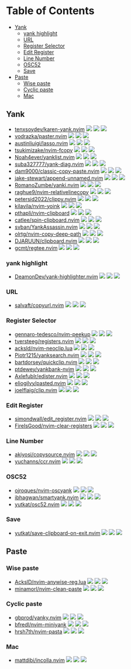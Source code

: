 # Table of Contents

<!-- toc -->

- [Yank](#yank)
  * [yank highlight](#yank-highlight)
  * [URL](#url)
  * [Register Selector](#register-selector)
  * [Edit Register](#edit-register)
  * [Line Number](#line-number)
  * [OSC52](#osc52)
  * [Save](#save)
- [Paste](#paste)
  * [Wise paste](#wise-paste)
  * [Cyclic paste](#cyclic-paste)
  * [Mac](#mac)

<!-- tocstop -->

## Yank

- [tenxsoydev/karen-yank.nvim](https://github.com/tenxsoydev/karen-yank.nvim) ![](https://img.shields.io/github/stars/tenxsoydev/karen-yank.nvim) ![](https://img.shields.io/github/last-commit/tenxsoydev/karen-yank.nvim) ![](https://img.shields.io/github/commit-activity/y/tenxsoydev/karen-yank.nvim)
- [vodrazka/paster.nvim](https://github.com/vodrazka/paster.nvim) ![](https://img.shields.io/github/stars/vodrazka/paster.nvim) ![](https://img.shields.io/github/last-commit/vodrazka/paster.nvim) ![](https://img.shields.io/github/commit-activity/y/vodrazka/paster.nvim)
- [austinliuigi/lasso.nvim](https://github.com/austinliuigi/lasso.nvim) ![](https://img.shields.io/github/stars/austinliuigi/lasso.nvim) ![](https://img.shields.io/github/last-commit/austinliuigi/lasso.nvim) ![](https://img.shields.io/github/commit-activity/y/austinliuigi/lasso.nvim)
- [tsukimizake/nvim-fcopy](https://github.com/tsukimizake/nvim-fcopy) ![](https://img.shields.io/github/stars/tsukimizake/nvim-fcopy) ![](https://img.shields.io/github/last-commit/tsukimizake/nvim-fcopy) ![](https://img.shields.io/github/commit-activity/y/tsukimizake/nvim-fcopy)
- [Noah4ever/yanklist.nvim](https://github.com/Noah4ever/yanklist.nvim) ![](https://img.shields.io/github/stars/Noah4ever/yanklist.nvim) ![](https://img.shields.io/github/last-commit/Noah4ever/yanklist.nvim) ![](https://img.shields.io/github/commit-activity/y/Noah4ever/yanklist.nvim)
- [suba327777/yank-diag.nvim](https://github.com/suba327777/yank-diag.nvim) ![](https://img.shields.io/github/stars/suba327777/yank-diag.nvim) ![](https://img.shields.io/github/last-commit/suba327777/yank-diag.nvim) ![](https://img.shields.io/github/commit-activity/y/suba327777/yank-diag.nvim)
- [dam9000/classic-copy-paste.nvim](https://github.com/dam9000/classic-copy-paste.nvim) ![](https://img.shields.io/github/stars/dam9000/classic-copy-paste.nvim) ![](https://img.shields.io/github/last-commit/dam9000/classic-copy-paste.nvim) ![](https://img.shields.io/github/commit-activity/y/dam9000/classic-copy-paste.nvim)
- [jake-stewart/append-unnamed.nvim](https://github.com/jake-stewart/append-unnamed.nvim) ![](https://img.shields.io/github/stars/jake-stewart/append-unnamed.nvim) ![](https://img.shields.io/github/last-commit/jake-stewart/append-unnamed.nvim) ![](https://img.shields.io/github/commit-activity/y/jake-stewart/append-unnamed.nvim)
- [RomanoZumbe/yanki.nvim](https://github.com/RomanoZumbe/yanki.nvim) ![](https://img.shields.io/github/stars/RomanoZumbe/yanki.nvim) ![](https://img.shields.io/github/last-commit/RomanoZumbe/yanki.nvim) ![](https://img.shields.io/github/commit-activity/y/RomanoZumbe/yanki.nvim)
- [raghue9/nvim-relativelinecopy](https://github.com/raghue9/nvim-relativelinecopy) ![](https://img.shields.io/github/stars/raghue9/nvim-relativelinecopy) ![](https://img.shields.io/github/last-commit/raghue9/nvim-relativelinecopy) ![](https://img.shields.io/github/commit-activity/y/raghue9/nvim-relativelinecopy)
- [petersid2022/clippy.nvim](https://github.com/petersid2022/clippy.nvim) ![](https://img.shields.io/github/stars/petersid2022/clippy.nvim) ![](https://img.shields.io/github/last-commit/petersid2022/clippy.nvim) ![](https://img.shields.io/github/commit-activity/y/petersid2022/clippy.nvim)
- [kilavila/nvim-yoink](https://github.com/kilavila/nvim-yoink) ![](https://img.shields.io/github/stars/kilavila/nvim-yoink) ![](https://img.shields.io/github/last-commit/kilavila/nvim-yoink) ![](https://img.shields.io/github/commit-activity/y/kilavila/nvim-yoink)
- [pthapli/nvim-clipboard](https://github.com/pthapli/nvim-clipboard) ![](https://img.shields.io/github/stars/pthapli/nvim-clipboard) ![](https://img.shields.io/github/last-commit/pthapli/nvim-clipboard) ![](https://img.shields.io/github/commit-activity/y/pthapli/nvim-clipboard)
- [catlee/spin-clipboard.nvim](https://github.com/catlee/spin-clipboard.nvim) ![](https://img.shields.io/github/stars/catlee/spin-clipboard.nvim) ![](https://img.shields.io/github/last-commit/catlee/spin-clipboard.nvim) ![](https://img.shields.io/github/commit-activity/y/catlee/spin-clipboard.nvim)
- [svban/YankAssassin.nvim](https://github.com/svban/YankAssassin.nvim) ![](https://img.shields.io/github/stars/svban/YankAssassin.nvim) ![](https://img.shields.io/github/last-commit/svban/YankAssassin.nvim) ![](https://img.shields.io/github/commit-activity/y/svban/YankAssassin.nvim)
- [olrtg/nvim-copy-deep-path](https://github.com/olrtg/nvim-copy-deep-path) ![](https://img.shields.io/github/stars/olrtg/nvim-copy-deep-path) ![](https://img.shields.io/github/last-commit/olrtg/nvim-copy-deep-path) ![](https://img.shields.io/github/commit-activity/y/olrtg/nvim-copy-deep-path)
- [DJARUUN/clipboard.nvim](https://github.com/DJARUUN/clipboard.nvim) ![](https://img.shields.io/github/stars/DJARUUN/clipboard.nvim) ![](https://img.shields.io/github/last-commit/DJARUUN/clipboard.nvim) ![](https://img.shields.io/github/commit-activity/y/DJARUUN/clipboard.nvim)
- [gcmt/regtee.nvim](https://github.com/gcmt/regtee.nvim) ![](https://img.shields.io/github/stars/gcmt/regtee.nvim) ![](https://img.shields.io/github/last-commit/gcmt/regtee.nvim) ![](https://img.shields.io/github/commit-activity/y/gcmt/regtee.nvim)

### yank highlight

- [DeamonDev/yank-highlighter.nvim](https://github.com/DeamonDev/yank-highlighter.nvim) ![](https://img.shields.io/github/stars/DeamonDev/yank-highlighter.nvim) ![](https://img.shields.io/github/last-commit/DeamonDev/yank-highlighter.nvim) ![](https://img.shields.io/github/commit-activity/y/DeamonDev/yank-highlighter.nvim)

### URL

- [salvaft/copyurl.nvim](https://github.com/salvaft/copyurl.nvim) ![](https://img.shields.io/github/stars/salvaft/copyurl.nvim) ![](https://img.shields.io/github/last-commit/salvaft/copyurl.nvim) ![](https://img.shields.io/github/commit-activity/y/salvaft/copyurl.nvim)

### Register Selector

- [gennaro-tedesco/nvim-peekup](https://github.com/gennaro-tedesco/nvim-peekup) ![](https://img.shields.io/github/stars/gennaro-tedesco/nvim-peekup) ![](https://img.shields.io/github/last-commit/gennaro-tedesco/nvim-peekup) ![](https://img.shields.io/github/commit-activity/y/gennaro-tedesco/nvim-peekup)
- [tversteeg/registers.nvim](https://github.com/tversteeg/registers.nvim) ![](https://img.shields.io/github/stars/tversteeg/registers.nvim) ![](https://img.shields.io/github/last-commit/tversteeg/registers.nvim) ![](https://img.shields.io/github/commit-activity/y/tversteeg/registers.nvim)
- [acksld/nvim-neoclip.lua](https://github.com/AckslD/nvim-neoclip.lua) ![](https://img.shields.io/github/stars/acksld/nvim-neoclip.lua) ![](https://img.shields.io/github/last-commit/acksld/nvim-neoclip.lua) ![](https://img.shields.io/github/commit-activity/y/acksld/nvim-neoclip.lua)
- [Piotr1215/yanksearch.nvim](https://github.com/Piotr1215/yanksearch.nvim) ![](https://img.shields.io/github/stars/Piotr1215/yanksearch.nvim) ![](https://img.shields.io/github/last-commit/Piotr1215/yanksearch.nvim) ![](https://img.shields.io/github/commit-activity/y/Piotr1215/yanksearch.nvim)
- [bartdorsey/quickclip.nvim](https://github.com/bartdorsey/quickclip.nvim) ![](https://img.shields.io/github/stars/bartdorsey/quickclip.nvim) ![](https://img.shields.io/github/last-commit/bartdorsey/quickclip.nvim) ![](https://img.shields.io/github/commit-activity/y/bartdorsey/quickclip.nvim)
- [ptdewey/yankbank-nvim](https://github.com/ptdewey/yankbank-nvim) ![](https://img.shields.io/github/stars/ptdewey/yankbank-nvim) ![](https://img.shields.io/github/last-commit/ptdewey/yankbank-nvim) ![](https://img.shields.io/github/commit-activity/y/ptdewey/yankbank-nvim)
- [Axlefublr/edister.nvim](https://github.com/Axlefublr/edister.nvim) ![](https://img.shields.io/github/stars/Axlefublr/edister.nvim) ![](https://img.shields.io/github/last-commit/Axlefublr/edister.nvim) ![](https://img.shields.io/github/commit-activity/y/Axlefublr/edister.nvim)
- [eliogilvy/pasted.nvim](https://github.com/eliogilvy/pasted.nvim) ![](https://img.shields.io/github/stars/eliogilvy/pasted.nvim) ![](https://img.shields.io/github/last-commit/eliogilvy/pasted.nvim) ![](https://img.shields.io/github/commit-activity/y/eliogilvy/pasted.nvim)
- [joelflaig/clip.nvim](https://github.com/joelflaig/clip.nvim) ![](https://img.shields.io/github/stars/joelflaig/clip.nvim) ![](https://img.shields.io/github/last-commit/joelflaig/clip.nvim) ![](https://img.shields.io/github/commit-activity/y/joelflaig/clip.nvim)

### Edit Register

- [simondwall/edit_register.nvim](https://github.com/simondwall/edit_register.nvim) ![](https://img.shields.io/github/stars/simondwall/edit_register.nvim) ![](https://img.shields.io/github/last-commit/simondwall/edit_register.nvim) ![](https://img.shields.io/github/commit-activity/y/simondwall/edit_register.nvim)
- [FireIsGood/nvim-clear-registers](https://github.com/FireIsGood/nvim-clear-registers) ![](https://img.shields.io/github/stars/FireIsGood/nvim-clear-registers) ![](https://img.shields.io/github/last-commit/FireIsGood/nvim-clear-registers) ![](https://img.shields.io/github/commit-activity/y/FireIsGood/nvim-clear-registers)

### Line Number

- [akiyosi/copysource.nvim](https://github.com/akiyosi/copysource.nvim) ![](https://img.shields.io/github/stars/akiyosi/copysource.nvim) ![](https://img.shields.io/github/last-commit/akiyosi/copysource.nvim) ![](https://img.shields.io/github/commit-activity/y/akiyosi/copysource.nvim)
- [yuchanns/ccr.nvim](https://github.com/yuchanns/ccr.nvim) ![](https://img.shields.io/github/stars/yuchanns/ccr.nvim) ![](https://img.shields.io/github/last-commit/yuchanns/ccr.nvim) ![](https://img.shields.io/github/commit-activity/y/yuchanns/ccr.nvim)

### OSC52

- [ojroques/nvim-oscyank](https://github.com/ojroques/nvim-oscyank) ![](https://img.shields.io/github/stars/ojroques/nvim-oscyank) ![](https://img.shields.io/github/last-commit/ojroques/nvim-oscyank) ![](https://img.shields.io/github/commit-activity/y/ojroques/nvim-oscyank)
- [ibhagwan/smartyank.nvim](https://github.com/ibhagwan/smartyank.nvim) ![](https://img.shields.io/github/stars/ibhagwan/smartyank.nvim) ![](https://img.shields.io/github/last-commit/ibhagwan/smartyank.nvim) ![](https://img.shields.io/github/commit-activity/y/ibhagwan/smartyank.nvim)
- [yutkat/osc52.nvim](https://github.com/yutkat/osc52.nvim) ![](https://img.shields.io/github/stars/yutkat/osc52.nvim) ![](https://img.shields.io/github/last-commit/yutkat/osc52.nvim) ![](https://img.shields.io/github/commit-activity/y/yutkat/osc52.nvim)

### Save

- [yutkat/save-clipboard-on-exit.nvim](https://github.com/yutkat/save-clipboard-on-exit.nvim) ![](https://img.shields.io/github/stars/yutkat/save-clipboard-on-exit.nvim) ![](https://img.shields.io/github/last-commit/yutkat/save-clipboard-on-exit.nvim) ![](https://img.shields.io/github/commit-activity/y/yutkat/save-clipboard-on-exit.nvim)

## Paste

### Wise paste

- [AckslD/nvim-anywise-reg.lua](https://github.com/AckslD/nvim-anywise-reg.lua) ![](https://img.shields.io/github/stars/AckslD/nvim-anywise-reg.lua) ![](https://img.shields.io/github/last-commit/AckslD/nvim-anywise-reg.lua) ![](https://img.shields.io/github/commit-activity/y/AckslD/nvim-anywise-reg.lua)
- [minamorl/nvim-clean-paste](https://github.com/minamorl/nvim-clean-paste) ![](https://img.shields.io/github/stars/minamorl/nvim-clean-paste) ![](https://img.shields.io/github/last-commit/minamorl/nvim-clean-paste) ![](https://img.shields.io/github/commit-activity/y/minamorl/nvim-clean-paste)

### Cyclic paste

- [gbprod/yanky.nvim](https://github.com/gbprod/yanky.nvim) ![](https://img.shields.io/github/stars/gbprod/yanky.nvim) ![](https://img.shields.io/github/last-commit/gbprod/yanky.nvim) ![](https://img.shields.io/github/commit-activity/y/gbprod/yanky.nvim)
- [bfredl/nvim-miniyank](https://github.com/bfredl/nvim-miniyank) ![](https://img.shields.io/github/stars/bfredl/nvim-miniyank) ![](https://img.shields.io/github/last-commit/bfredl/nvim-miniyank) ![](https://img.shields.io/github/commit-activity/y/bfredl/nvim-miniyank)
- [hrsh7th/nvim-pasta](https://github.com/hrsh7th/nvim-pasta) ![](https://img.shields.io/github/stars/hrsh7th/nvim-pasta) ![](https://img.shields.io/github/last-commit/hrsh7th/nvim-pasta) ![](https://img.shields.io/github/commit-activity/y/hrsh7th/nvim-pasta)

### Mac

- [mattdibi/incolla.nvim](https://github.com/mattdibi/incolla.nvim) ![](https://img.shields.io/github/stars/mattdibi/incolla.nvim) ![](https://img.shields.io/github/last-commit/mattdibi/incolla.nvim) ![](https://img.shields.io/github/commit-activity/y/mattdibi/incolla.nvim)
